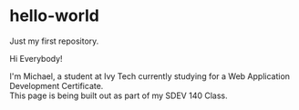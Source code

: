# hello-world
Just my first repository.

Hi Everybody!

I'm Michael, a student at Ivy Tech currently studying for a Web Application Development Certificate.  
This page is being built out as part of my SDEV 140 Class.
